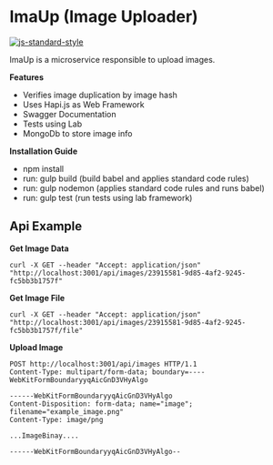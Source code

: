 # ImaUp (Image Uploader)
[![js-standard-style](https://img.shields.io/badge/code%20style-standard-brightgreen.svg)](http://standardjs.com/)

ImaUp is a microservice responsible to upload images. 

**Features**

- Verifies image duplication by image hash
- Uses Hapi.js as Web Framework
- Swagger Documentation
- Tests using Lab
- MongoDb to store image info

**Installation Guide**

 - npm install 
 - run: gulp build (build babel and applies standard code rules)
 - run: gulp nodemon (applies standard code rules and runs babel)
 - run: gulp test (run tests using lab framework)


Api Example
---------------

**Get Image Data**

    curl -X GET --header "Accept: application/json" "http://localhost:3001/api/images/23915581-9d85-4af2-9245-fc5bb3b1757f"

**Get Image File**

    curl -X GET --header "Accept: application/json" "http://localhost:3001/api/images/23915581-9d85-4af2-9245-fc5bb3b1757f/file"

**Upload Image**

    POST http://localhost:3001/api/images HTTP/1.1
    Content-Type: multipart/form-data; boundary=----WebKitFormBoundaryyqAicGnD3VHyAlgo
   
    ------WebKitFormBoundaryyqAicGnD3VHyAlgo
    Content-Disposition: form-data; name="image"; filename="example_image.png"
    Content-Type: image/png
    
    ...ImageBinay....
    
    ------WebKitFormBoundaryyqAicGnD3VHyAlgo--


